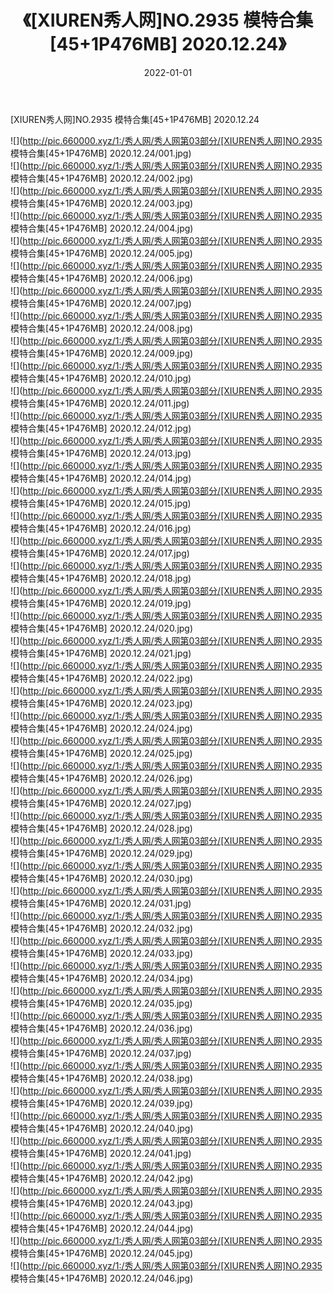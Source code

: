 ﻿---
layout: post
title:  《[XIUREN秀人网]NO.2935 模特合集[45+1P476MB] 2020.12.24》
date:   2022-01-01
img: http://pic.660000.xyz/1:/秀人网/秀人网第03部分/[XIUREN秀人网]NO.2935 模特合集[45+1P476MB] 2020.12.24/000.jpg
categories: [美女, 清纯, 唯美]
---

[XIUREN秀人网]NO.2935 模特合集[45+1P476MB] 2020.12.24

 ![](http://pic.660000.xyz/1:/秀人网/秀人网第03部分/[XIUREN秀人网]NO.2935 模特合集[45+1P476MB] 2020.12.24/001.jpg) <br>![](http://pic.660000.xyz/1:/秀人网/秀人网第03部分/[XIUREN秀人网]NO.2935 模特合集[45+1P476MB] 2020.12.24/002.jpg) <br>![](http://pic.660000.xyz/1:/秀人网/秀人网第03部分/[XIUREN秀人网]NO.2935 模特合集[45+1P476MB] 2020.12.24/003.jpg) <br>![](http://pic.660000.xyz/1:/秀人网/秀人网第03部分/[XIUREN秀人网]NO.2935 模特合集[45+1P476MB] 2020.12.24/004.jpg) <br>![](http://pic.660000.xyz/1:/秀人网/秀人网第03部分/[XIUREN秀人网]NO.2935 模特合集[45+1P476MB] 2020.12.24/005.jpg) <br>![](http://pic.660000.xyz/1:/秀人网/秀人网第03部分/[XIUREN秀人网]NO.2935 模特合集[45+1P476MB] 2020.12.24/006.jpg) <br>![](http://pic.660000.xyz/1:/秀人网/秀人网第03部分/[XIUREN秀人网]NO.2935 模特合集[45+1P476MB] 2020.12.24/007.jpg) <br>![](http://pic.660000.xyz/1:/秀人网/秀人网第03部分/[XIUREN秀人网]NO.2935 模特合集[45+1P476MB] 2020.12.24/008.jpg) <br>![](http://pic.660000.xyz/1:/秀人网/秀人网第03部分/[XIUREN秀人网]NO.2935 模特合集[45+1P476MB] 2020.12.24/009.jpg) <br>![](http://pic.660000.xyz/1:/秀人网/秀人网第03部分/[XIUREN秀人网]NO.2935 模特合集[45+1P476MB] 2020.12.24/010.jpg) <br>![](http://pic.660000.xyz/1:/秀人网/秀人网第03部分/[XIUREN秀人网]NO.2935 模特合集[45+1P476MB] 2020.12.24/011.jpg) <br>![](http://pic.660000.xyz/1:/秀人网/秀人网第03部分/[XIUREN秀人网]NO.2935 模特合集[45+1P476MB] 2020.12.24/012.jpg) <br>![](http://pic.660000.xyz/1:/秀人网/秀人网第03部分/[XIUREN秀人网]NO.2935 模特合集[45+1P476MB] 2020.12.24/013.jpg) <br>![](http://pic.660000.xyz/1:/秀人网/秀人网第03部分/[XIUREN秀人网]NO.2935 模特合集[45+1P476MB] 2020.12.24/014.jpg) <br>![](http://pic.660000.xyz/1:/秀人网/秀人网第03部分/[XIUREN秀人网]NO.2935 模特合集[45+1P476MB] 2020.12.24/015.jpg) <br>![](http://pic.660000.xyz/1:/秀人网/秀人网第03部分/[XIUREN秀人网]NO.2935 模特合集[45+1P476MB] 2020.12.24/016.jpg) <br>![](http://pic.660000.xyz/1:/秀人网/秀人网第03部分/[XIUREN秀人网]NO.2935 模特合集[45+1P476MB] 2020.12.24/017.jpg) <br>![](http://pic.660000.xyz/1:/秀人网/秀人网第03部分/[XIUREN秀人网]NO.2935 模特合集[45+1P476MB] 2020.12.24/018.jpg) <br>![](http://pic.660000.xyz/1:/秀人网/秀人网第03部分/[XIUREN秀人网]NO.2935 模特合集[45+1P476MB] 2020.12.24/019.jpg) <br>![](http://pic.660000.xyz/1:/秀人网/秀人网第03部分/[XIUREN秀人网]NO.2935 模特合集[45+1P476MB] 2020.12.24/020.jpg) <br>![](http://pic.660000.xyz/1:/秀人网/秀人网第03部分/[XIUREN秀人网]NO.2935 模特合集[45+1P476MB] 2020.12.24/021.jpg) <br>![](http://pic.660000.xyz/1:/秀人网/秀人网第03部分/[XIUREN秀人网]NO.2935 模特合集[45+1P476MB] 2020.12.24/022.jpg) <br>![](http://pic.660000.xyz/1:/秀人网/秀人网第03部分/[XIUREN秀人网]NO.2935 模特合集[45+1P476MB] 2020.12.24/023.jpg) <br>![](http://pic.660000.xyz/1:/秀人网/秀人网第03部分/[XIUREN秀人网]NO.2935 模特合集[45+1P476MB] 2020.12.24/024.jpg) <br>![](http://pic.660000.xyz/1:/秀人网/秀人网第03部分/[XIUREN秀人网]NO.2935 模特合集[45+1P476MB] 2020.12.24/025.jpg) <br>![](http://pic.660000.xyz/1:/秀人网/秀人网第03部分/[XIUREN秀人网]NO.2935 模特合集[45+1P476MB] 2020.12.24/026.jpg) <br>![](http://pic.660000.xyz/1:/秀人网/秀人网第03部分/[XIUREN秀人网]NO.2935 模特合集[45+1P476MB] 2020.12.24/027.jpg) <br>![](http://pic.660000.xyz/1:/秀人网/秀人网第03部分/[XIUREN秀人网]NO.2935 模特合集[45+1P476MB] 2020.12.24/028.jpg) <br>![](http://pic.660000.xyz/1:/秀人网/秀人网第03部分/[XIUREN秀人网]NO.2935 模特合集[45+1P476MB] 2020.12.24/029.jpg) <br>![](http://pic.660000.xyz/1:/秀人网/秀人网第03部分/[XIUREN秀人网]NO.2935 模特合集[45+1P476MB] 2020.12.24/030.jpg) <br>![](http://pic.660000.xyz/1:/秀人网/秀人网第03部分/[XIUREN秀人网]NO.2935 模特合集[45+1P476MB] 2020.12.24/031.jpg) <br>![](http://pic.660000.xyz/1:/秀人网/秀人网第03部分/[XIUREN秀人网]NO.2935 模特合集[45+1P476MB] 2020.12.24/032.jpg) <br>![](http://pic.660000.xyz/1:/秀人网/秀人网第03部分/[XIUREN秀人网]NO.2935 模特合集[45+1P476MB] 2020.12.24/033.jpg) <br>![](http://pic.660000.xyz/1:/秀人网/秀人网第03部分/[XIUREN秀人网]NO.2935 模特合集[45+1P476MB] 2020.12.24/034.jpg) <br>![](http://pic.660000.xyz/1:/秀人网/秀人网第03部分/[XIUREN秀人网]NO.2935 模特合集[45+1P476MB] 2020.12.24/035.jpg) <br>![](http://pic.660000.xyz/1:/秀人网/秀人网第03部分/[XIUREN秀人网]NO.2935 模特合集[45+1P476MB] 2020.12.24/036.jpg) <br>![](http://pic.660000.xyz/1:/秀人网/秀人网第03部分/[XIUREN秀人网]NO.2935 模特合集[45+1P476MB] 2020.12.24/037.jpg) <br>![](http://pic.660000.xyz/1:/秀人网/秀人网第03部分/[XIUREN秀人网]NO.2935 模特合集[45+1P476MB] 2020.12.24/038.jpg) <br>![](http://pic.660000.xyz/1:/秀人网/秀人网第03部分/[XIUREN秀人网]NO.2935 模特合集[45+1P476MB] 2020.12.24/039.jpg) <br>![](http://pic.660000.xyz/1:/秀人网/秀人网第03部分/[XIUREN秀人网]NO.2935 模特合集[45+1P476MB] 2020.12.24/040.jpg) <br>![](http://pic.660000.xyz/1:/秀人网/秀人网第03部分/[XIUREN秀人网]NO.2935 模特合集[45+1P476MB] 2020.12.24/041.jpg) <br>![](http://pic.660000.xyz/1:/秀人网/秀人网第03部分/[XIUREN秀人网]NO.2935 模特合集[45+1P476MB] 2020.12.24/042.jpg) <br>![](http://pic.660000.xyz/1:/秀人网/秀人网第03部分/[XIUREN秀人网]NO.2935 模特合集[45+1P476MB] 2020.12.24/043.jpg) <br>![](http://pic.660000.xyz/1:/秀人网/秀人网第03部分/[XIUREN秀人网]NO.2935 模特合集[45+1P476MB] 2020.12.24/044.jpg) <br>![](http://pic.660000.xyz/1:/秀人网/秀人网第03部分/[XIUREN秀人网]NO.2935 模特合集[45+1P476MB] 2020.12.24/045.jpg) <br>![](http://pic.660000.xyz/1:/秀人网/秀人网第03部分/[XIUREN秀人网]NO.2935 模特合集[45+1P476MB] 2020.12.24/046.jpg) <br>